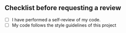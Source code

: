 ## Checklist before requesting a review

- [ ] I have performed a self-review of my code.
- [ ] My code follows the style guidelines of this project
